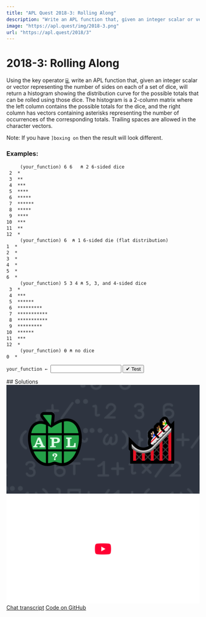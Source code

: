 ```yaml
---
title: "APL Quest 2018-3: Rolling Along"
description: "Write an APL function that, given an integer scalar or vector representing the number of sides on each of a set of dice, will return a histogram showing the distribution curve for the possible totals that can be rolled using those dice."
image: "https://apl.quest/img/2018-3.png"
url: "https://apl.quest/2018/3"
---
```


# <span class=s>2018-</span>3: Rolling Along

Using the key operator [`⌸`](http://help.dyalog.com/latest/#Language/Primitive%20Operators/Key.htm), write an APL function that, given an integer scalar or vector representing the number of sides on each of a set of dice, will return a histogram showing the distribution curve for the possible totals that can be rolled using those dice. The histogram is a 2-column matrix where the left column contains the possible totals for the dice, and the right column has vectors containing asterisks representing the number of occurrences of the corresponding totals.  Trailing spaces are allowed in the character vectors.

Note: If you have `]boxing on` then the result will look different.

### Examples:

```APL
     (your_function) 6 6   ⍝ 2 6-sided dice
 2  *     
 3  **      
 4  ***    
 5  ****      
 6  *****   
 7  ****** 
 8  *****   
 9  ****      
10  ***    
11  **
12  *
     (your_function) 6  ⍝ 1 6-sided die (flat distribution)
1  *  
2  *  
3  *  
4  *  
5  *  
6  * 
     (your_function) 5 3 4 ⍝ 5, 3, and 4-sided dice
 3  *            
 4  ***          
 5  ******
 6  *********     
 7  ***********  
 8  ***********  
 9  *********    
10  ******
11  ***          
12  *
     (your_function) ⍬ ⍝ no dice
0  *   
```
<div class="pdiv">
  <code onclick="p_Input.focus()">your_function ← </code><input id="p_Input" autocomplete="off" spellcheck="false" oninput="this.parentElement.querySelector`button`.disabled=false;localStorage.setItem(window.location.pathname,this.value)" onkeypress="subm(event)">
  <button onclick="alert$.next`Testing…`;submitSolution`p`" class="md-button md-button--primary">&#x2714; Test</button>
</div>
<blockquote id="p_Output"></blockquote>
## Solutions
<div onclick="play(this)" title="Video on YouTube" class="yt">
<img alt="Video Thumbnail" src="../../img/2018-3.png">
<img alt="YouTube" src="../../img/yt-big.png">
</div>
<a href="https://chat.stackexchange.com/transcript/message/62907248#62907248" target="_blank" class="md-button md-button--primary">Chat transcript</a>
<a href="https://github.com/abrudz/apl_quest/tree/main/2018/3.apl" target="_blank" class="md-button md-button--primary right">Code on GitHub</a>

<script>
    testCases={"a":["6 6","5 4 3","?10 10 10","6","10","8 1 1 1","1,?6 6 6"],"b":["?(?5)⍴8","⍬","?(?6)⍴?10","⍬,?10","(?10)⍴1","16⍴2"],"f":"{⍬≡⍵:⍉⍪0(,'*') ⋄ {⍺('*'⍴⍨≢⍵)}⌸⊃(,∘.+)/⍳¨⍵}"}
    p_Input.value=localStorage.getItem(window.location.pathname)
    play=e=>e.outerHTML=`<iframe src="https://www.youtube.com/embed/D6jWkFo00-E?list=PLYKQVqyrAEj9wDIUyLDGtDAFTKY38BUMN&autoplay=1" title="<span class=s>2018-</span>3: Rolling Along (APL Quest 2018-3)" frameborder="0" allow="accelerometer; autoplay; clipboard-write; encrypted-media; gyroscope; picture-in-picture; web-share" referrerpolicy="strict-origin-when-cross-origin" allowfullscreen></iframe>`
</script>
